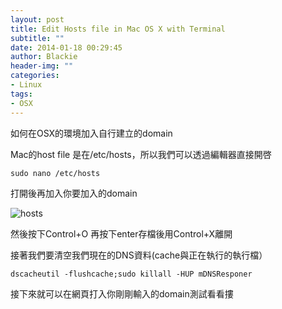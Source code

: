 ```yaml
---
layout: post
title: Edit Hosts file in Mac OS X with Terminal
subtitle: ""
date: 2014-01-18 00:29:45
author: Blackie
header-img: ""
categories:
- Linux
tags:
- OSX
---
```


如何在OSX的環境加入自行建立的domain

<!-- More -->

Mac的host file 是在/etc/hosts，所以我們可以透過編輯器直接開啓

	sudo nano /etc/hosts

打開後再加入你要加入的domain

![hosts](https://dl.dropboxusercontent.com/u/20925528/%E6%8A%80%E8%A1%93Blog/blogs/20140118/hosts.png)

然後按下Control+O 再按下enter存檔後用Control+X離開

接著我們要清空我們現在的DNS資料(cache與正在執行的執行檔）

	dscacheutil -flushcache;sudo killall -HUP mDNSResponer

接下來就可以在網頁打入你剛剛輸入的domain測試看看摟
